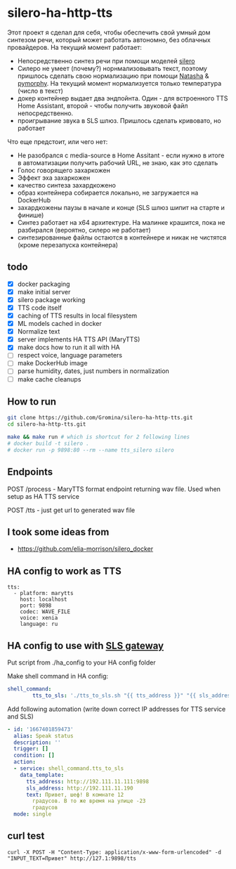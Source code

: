 # silero-ha-http-tts
Этот проект я сделал для себя, чтобы обеспечить свой умный дом синтезом речи, который может работать автономно, без облачных провайдеров.
На текущий момент работает:
- Непосредственно синтез речи при помощи моделей [silero](https://github.com/snakers4/silero-models)
- Силеро не умеет (почему?) норнмализовывать текст, поэтому пришлось сделать свою нормализацию при помощи [Natasha](https://github.com/natasha/natasha) & [pymorphy](https://github.com/kmike/pymorphy2). На текущий момент нормализуется только температура (число в текст)
- докер контейнер выдает два эндпойнта. Один - для встроенного TTS Home Assistant, второй - чтобы получить звуковой файл непосредственно. 
- проигрывание звука в SLS шлюз. Пришлось сделать кривовато, но работает

Что еще предстоит, или чего нет:
- Не разобрался с media-source в Home Assitant - если нужно в итоге в автоматизации получить рабочий URL, не знаю, как это сделать
- Голос говорящего захаркожен
- Эффект эха захаркожен
- качество синтеза захардкожено
- образ контейнера собирается локально, не загружается на DockerHub
- захардкожены паузы в начале и конце (SLS шлюз шипит на старте и финише)
- Синтез работает на x64 архитектуре. На малинке крашится, пока не разбирался (вероятно, силеро не работает)
- синтезированные файлы остаются в контейнере и никак не чистятся (кроме перезапуска контейнера)

## todo

- [x] docker packaging
- [x] make initial server
- [x] silero package working
- [x] TTS code itself
- [x] caching of TTS results in local filesystem
- [x] ML models cached in docker
- [x] Normalize text
- [x] server implements HA TTS API (MaryTTS)
- [x] make docs how to run it all with HA
- [ ] respect voice, language parameters
- [ ] make DockerHub image
- [ ] parse humidity, dates, just numbers in normalization
- [ ] make cache cleanups

## How to run

```bash
git clone https://github.com/Gromina/silero-ha-http-tts.git
cd silero-ha-http-tts.git

make && make run # which is shortcut for 2 following lines
# docker build -t silero .
# docker run -p 9898:80 --rm --name tts_silero silero
```

## Endpoints

POST /process - MaryTTS format endpoint returning wav file. Used when setup as HA TTS service

POST /tts - just get url to generated wav file

## I took some ideas from

* https://github.com/elia-morrison/silero_docker


## HA config to work as TTS
```
tts:
  - platform: marytts
    host: localhost
    port: 9898
    codec: WAVE_FILE
    voice: xenia
    language: ru
```
## HA config to use with [SLS gateway](https://slsys.github.io/Gateway/README_rus.html)

Put script from ./ha_config to your HA config folder

Make shell command in HA config:

```yaml
shell_command:
        tts_to_sls: './tts_to_sls.sh "{{ tts_address }}" "{{ sls_address }}" "{{ text}}" '
```

Add following automation (write down correct IP addresses for TTS service and SLS)

```yaml
- id: '1667401859473'
  alias: Speak status
  description: ''
  trigger: []
  condition: []
  action:
  - service: shell_command.tts_to_sls
    data_template:
      tts_address: http://192.111.11.111:9898
      sls_address: http://192.111.11.190
      text: Привет, шеф! В комнате 12
        градусов. В то же время на улице -23
        градусов
  mode: single
```


## curl test

```
curl -X POST -H "Content-Type: application/x-www-form-urlencoded" -d "INPUT_TEXT=Привет" http://127.1:9898/tts
```
